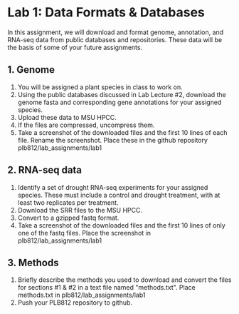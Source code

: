# Lab 1: Data Formats & Databases 

In this assignment, we will download and format genome, annotation, and RNA-seq data from public databases and repositories. These data will be the basis of some of your future assignments.

## 1. Genome  

1. You will be assigned a plant species in class to work on.
2. Using the public databases discussed in Lab Lecture #2, download the genome fasta and corresponding gene annotations for your assigned species.  
3. Upload these data to MSU HPCC.
4. If the files are compressed, uncompress them.
5. Take a screenshot of the downloaded files and the first 10 lines of each file. Rename the screenshot. Place these in the github repository plb812/lab_assignments/lab1  

## 2. RNA-seq data  

1. Identify a set of drought RNA-seq experiments for your assigned species. These must include a control and drought treatment, with at least two replicates per treatment.  
2. Download the SRR files to the MSU HPCC.  
3. Convert to a gzipped fastq format. 
4. Take a screenshot of the downloaded files and the first 10 lines of only one of the fastq files. Place the screenshot in plb812/lab_assignments/lab1  

## 3. Methods  

1. Briefly describe the methods you used to download and convert the files for sections #1 & #2 in a text file named "methods.txt". Place methods.txt in plb812/lab_assignments/lab1  
2. Push your PLB812 repository to github.


